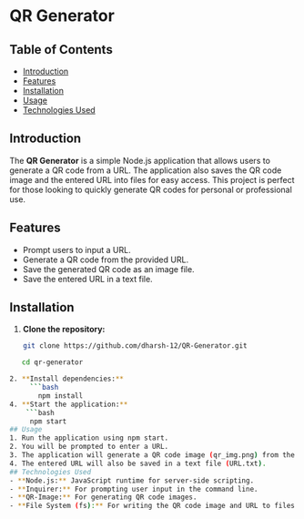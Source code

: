 # QR Generator

## Table of Contents
- [Introduction](#introduction)
- [Features](#features)
- [Installation](#installation)
- [Usage](#usage)
- [Technologies Used](#technologies-used)

## Introduction
The **QR Generator** is a simple Node.js application that allows users to generate a QR code from a URL. The application also saves the QR code image and the entered URL into files for easy access. This project is perfect for those looking to quickly generate QR codes for personal or professional use.

## Features
- Prompt users to input a URL.
- Generate a QR code from the provided URL.
- Save the generated QR code as an image file.
- Save the entered URL in a text file.

## Installation

1. **Clone the repository:**
   ```bash
   git clone https://github.com/dharsh-12/QR-Generator.git
```bash
   cd qr-generator

2. **Install dependencies:**
     ```bash
       npm install
4. **Start the application:**
    ```bash
     npm start
## Usage
1. Run the application using npm start.
2. You will be prompted to enter a URL.
3. The application will generate a QR code image (qr_img.png) from the URL.
4. The entered URL will also be saved in a text file (URL.txt).
## Technologies Used
- **Node.js:** JavaScript runtime for server-side scripting.
- **Inquirer:** For prompting user input in the command line.
- **QR-Image:** For generating QR code images.
- **File System (fs):** For writing the QR code image and URL to files.
